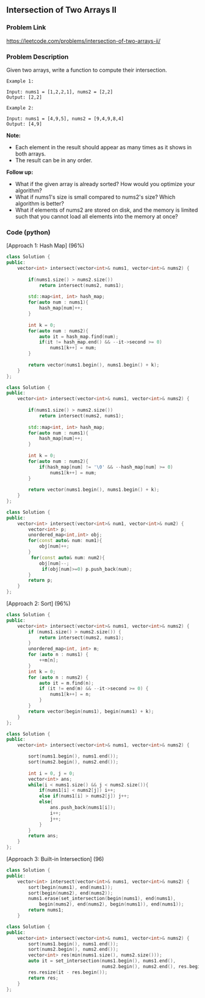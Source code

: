 ## Intersection of Two Arrays II

### Problem Link

https://leetcode.com/problems/intersection-of-two-arrays-ii/

### Problem Description 

Given two arrays, write a function to compute their intersection.

```
Example 1:

Input: nums1 = [1,2,2,1], nums2 = [2,2]
Output: [2,2]

```

```
Example 2:

Input: nums1 = [4,9,5], nums2 = [9,4,9,8,4]
Output: [4,9]

```

**Note:**

* Each element in the result should appear as many times as it shows in both arrays.
* The result can be in any order.

**Follow up:**

* What if the given array is already sorted? How would you optimize your algorithm?
* What if nums1's size is small compared to nums2's size? Which algorithm is better?
* What if elements of nums2 are stored on disk, and the memory is limited such that you cannot load all elements into the memory at once?


### Code (python)

[Approach 1: Hash Map] (96%)

```c++
class Solution {
public:
    vector<int> intersect(vector<int>& nums1, vector<int>& nums2) {
        
        if(nums1.size() > nums2.size()) 
            return intersect(nums2, nums1);
        
        std::map<int, int> hash_map;
        for(auto num : nums1){
            hash_map[num]++;
        }
        
        int k = 0;
        for(auto num : nums2){
            auto it = hash_map.find(num);
            if(it != hash_map.end() && --it->second >= 0)
                nums1[k++] = num;
        }
        
        return vector(nums1.begin(), nums1.begin() + k);
    }
};
```

```c++
class Solution {
public:
    vector<int> intersect(vector<int>& nums1, vector<int>& nums2) {
        
        if(nums1.size() > nums2.size()) 
            return intersect(nums2, nums1);
        
        std::map<int, int> hash_map;
        for(auto num : nums1){
            hash_map[num]++;
        }
        
        int k = 0;
        for(auto num : nums2){
            if(hash_map[num] != '\0' && --hash_map[num] >= 0)
                nums1[k++] = num;
        }
        
        return vector(nums1.begin(), nums1.begin() + k);
    }
};
```

```c++
class Solution {
public:
	vector<int> intersect(vector<int>& num1, vector<int>& num2) {
		vector<int> p;
		unordered_map<int,int> obj;
		for(const auto& num: num1){
			obj[num]++;
		}
		 for(const auto& num: num2){
			obj[num]--;
			 if(obj[num]>=0) p.push_back(num);
		}
		return p;
	}
};
```

[Approach 2: Sort] (96%)

```c++
class Solution {
public:
    vector<int> intersect(vector<int>& nums1, vector<int>& nums2) {
        if (nums1.size() > nums2.size()) {
            return intersect(nums2, nums1);
        }
        unordered_map<int, int> m;
        for (auto n : nums1) {
            ++m[n];
        }
        int k = 0;
        for (auto n : nums2) {
            auto it = m.find(n);
            if (it != end(m) && --it->second >= 0) {
                nums1[k++] = n;
            }
        }
        return vector(begin(nums1), begin(nums1) + k);
    }
};
```

```c++
class Solution {
public:
    vector<int> intersect(vector<int>& nums1, vector<int>& nums2) {

        sort(nums1.begin(), nums1.end());
        sort(nums2.begin(), nums2.end());
        
        int i = 0, j = 0;
        vector<int> ans;
        while(i < nums1.size() && j < nums2.size()){
            if(nums1[i] < nums2[j]) i++;
            else if(nums1[i] > nums2[j]) j++;
            else{
                ans.push_back(nums1[i]);
                i++;
                j++;
            }
        }
        return ans;
    }
};
```


[Approach 3: Built-in Intersection] (96)

```c++
class Solution {
public:
    vector<int> intersect(vector<int>& nums1, vector<int>& nums2) {
        sort(begin(nums1), end(nums1));
        sort(begin(nums2), end(nums2));
        nums1.erase(set_intersection(begin(nums1), end(nums1),
            begin(nums2), end(nums2), begin(nums1)), end(nums1));
        return nums1;
    }
```

```c++
class Solution {
public:
    vector<int> intersect(vector<int>& nums1, vector<int>& nums2) {
        sort(nums1.begin(), nums1.end());
        sort(nums2.begin(), nums2.end());
        vector<int> res(min(nums1.size(), nums2.size()));
        auto it = set_intersection(nums1.begin(), nums1.end(),
                                   nums2.begin(), nums2.end(), res.begin());
        res.resize(it - res.begin());
        return res;
    }
};
```